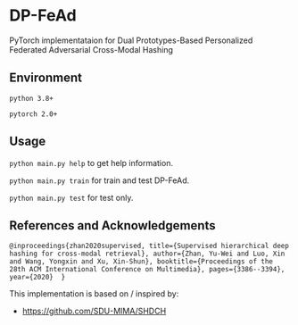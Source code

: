 # DP-FeAd

PyTorch implementataion for Dual Prototypes-Based Personalized Federated Adversarial Cross-Modal Hashing

## Environment

`python 3.8+`

`pytorch 2.0+`

## Usage

`python main.py help` to get help information.

`python main.py train` for train and test DP-FeAd.

`python main.py test` for test only.

## References and Acknowledgements

`@inproceedings{zhan2020supervised,
  title={Supervised hierarchical deep hashing for cross-modal retrieval},
  author={Zhan, Yu-Wei and Luo, Xin and Wang, Yongxin and Xu, Xin-Shun},
  booktitle={Proceedings of the 28th ACM International Conference on Multimedia},
  pages={3386--3394},
  year={2020} 
}`

This implementation is based on / inspired by:

- https://github.com/SDU-MIMA/SHDCH
